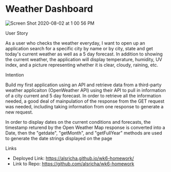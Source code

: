 # Weather Dashboard

![Screen Shot 2020-08-02 at 1 00 56 PM](https://user-images.githubusercontent.com/64692833/89130207-3cf94580-d4c0-11ea-8a0f-6c66b1136665.png)

User Story

As a user who checks the weather everyday, I want to open up an application search for a specific city by name or by city, state and get today's current weather as well as a 5 day forecast. In addition to showing the current weather, the application will display temperature, humidity, UV index, and a picture representing whether it is clear, cloudy, raining, etc. 

Intention

Build my first application using an API and retrieve data from a third-party weather applicaiton (OpenWeather API) using their API to pull in information of a city current and 5 day forecast.  In order to retrieve all the information needed, a good deal of mainpulation of the response from the GET request was needed, including taking information from one response to generate a new request. 

In order to display dates on the current conditions and forecasts, the timestamp returend by the Open Weather Map response is converted into a Date, then the "getdate", "getMonth", and "getFullYear" methods are used to generate the date strings displayed on the page

Links

* Deployed Link: https://alsricha.github.io/wk6-homework/
* Link to Repo: https://github.com/alsricha/wk6-homework
